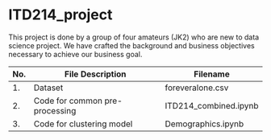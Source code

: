 # ITD214_project
This project is done by a group of four amateurs (JK2) who are new to data science project. We have crafted the background and business objectives necessary to achieve our business goal.

No. | File Description | Filename
--- | ---------------- | --------
1. | Dataset | foreveralone.csv
2. | Code for common pre-processing | ITD214_combined.ipynb
3. | Code for clustering model | Demographics.ipynb
